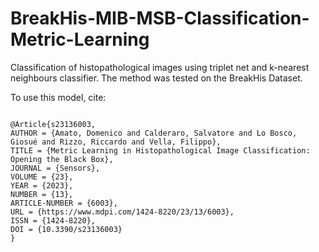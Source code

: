# BreakHis-MIB-MSB-Classification-Metric-Learning

Classification of histopathological images using triplet net and k-nearest neighbours classifier. The method was tested on the BreakHis Dataset.

To use this model, cite: 

```

@Article{s23136003,
AUTHOR = {Amato, Domenico and Calderaro, Salvatore and Lo Bosco, Giosué and Rizzo, Riccardo and Vella, Filippo},
TITLE = {Metric Learning in Histopathological Image Classification: Opening the Black Box},
JOURNAL = {Sensors},
VOLUME = {23},
YEAR = {2023},
NUMBER = {13},
ARTICLE-NUMBER = {6003},
URL = {https://www.mdpi.com/1424-8220/23/13/6003},
ISSN = {1424-8220},
DOI = {10.3390/s23136003}
}




```
